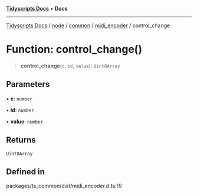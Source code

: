 [**Tidyscripts Docs**](../../../../../../../README.md) • **Docs**

***

[Tidyscripts Docs](../../../../../../../globals.md) / [node](../../../../../README.md) / [common](../../../README.md) / [midi\_encoder](../README.md) / control\_change

# Function: control\_change()

> **control\_change**(`c`, `id`, `value`): `Uint8Array`

## Parameters

• **c**: `number`

• **id**: `number`

• **value**: `number`

## Returns

`Uint8Array`

## Defined in

packages/ts\_common/dist/midi\_encoder.d.ts:19
